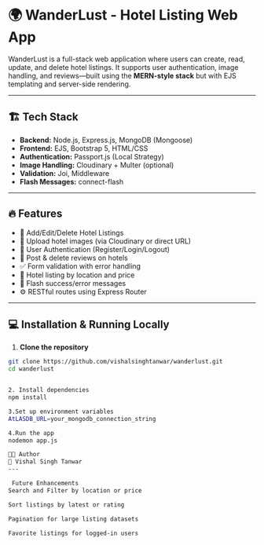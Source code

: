  # 🌍 WanderLust - Hotel Listing Web App

WanderLust is a full-stack web application where users can create, read, update, and delete hotel listings. It supports user authentication, image handling, and reviews—built using the **MERN-style stack** but with EJS templating and server-side rendering.

---

## 🏗️ Tech Stack

- **Backend:** Node.js, Express.js, MongoDB (Mongoose)
- **Frontend:** EJS, Bootstrap 5, HTML/CSS
- **Authentication:** Passport.js (Local Strategy)
- **Image Handling:** Cloudinary + Multer (optional)
- **Validation:** Joi, Middleware
- **Flash Messages:** connect-flash

---

## 🔥 Features

- 🧾 Add/Edit/Delete Hotel Listings
- 📸 Upload hotel images (via Cloudinary or direct URL)
- 🔐 User Authentication (Register/Login/Logout)
- 📝 Post & delete reviews on hotels
- ✅ Form validation with error handling
- 📍 Hotel listing by location and price
- 💬 Flash success/error messages
- ⚙️ RESTful routes using Express Router

---

## 💻 Installation & Running Locally

1. **Clone the repository**
```bash
git clone https://github.com/vishalsinghtanwar/wanderlust.git
cd wanderlust


2. Install dependencies
npm install

3.Set up environment variables
AtLASDB_URL=your_mongodb_connection_string

4.Run the app
nodemon app.js

👨‍💻 Author
💼 Vishal Singh Tanwar
---

 Future Enhancements
Search and Filter by location or price

Sort listings by latest or rating

Pagination for large listing datasets

Favorite listings for logged-in users
